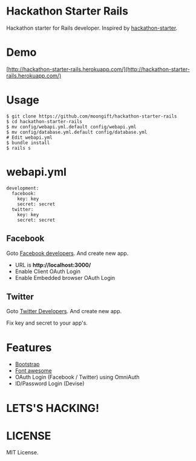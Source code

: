 Hackathon Starter Rails
=======================

Hackathon starter for Rails developer. Inspired by [hackathon-starter](https://github.com/sahat/hackathon-starter).

# Demo

[http://hackathon-starter-rails.herokuapp.com/](http://hackathon-starter-rails.herokuapp.com/)

# Usage

    $ git clone https://github.com/moongift/hackathon-starter-rails
	$ cd hackathon-starter-rails
	$ mv config/webapi.yml.default config/webapi.yml
    $ mv config/database.yml.default config/database.yml
	# Edit webapi.yml
	$ bundle install
	$ rails s

# webapi.yml

```
development:
  facebook:
    key: key
    secret: secret
  twitter:
    key: key
    secret: secret
```

## Facebook

Goto [Facebook developers](https://developers.facebook.com/). And create new app.

- URL is **http://localhost:3000/**
- Enable Client OAuth Login
- Enable Embedded browser OAuth Login

## Twitter

Goto [Twitter Developers](https://dev.twitter.com/). And create new app.

Fix key and secret to your app's.

# Features

- [Bootstrap](getbootstrap.com)
- [Font awesome](fortawesome.github.io/Font-Awesome/)
- OAuth Login (Facebook / Twitter) using OmniAuth
- ID/Password Login (Devise)

# LETS'S HACKING!

# LICENSE

MIT License.


